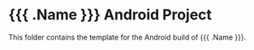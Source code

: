 # {{{ .Name }}} Android Project

This folder contains the template for the Android build of {{{ .Name }}}.
